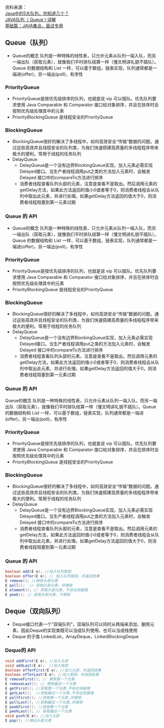 资料来源：<br/>
[Java中的5大队列，你知道几个？](https://www.toutiao.com/article/6886612634859536900/?log_from=ac58831c58baa_1650432268817)<br/>
[JAVA队列（ Queue ) 详解](https://www.toutiao.com/article/7082294108403892774/?channel=&source=search_tab)<br/>
[基础篇：JAVA集合，面试专用](https://juejin.cn/post/7024775152231514142)



##  Queue（队列）

- Queue的概念 队列是一种特殊的线性表，只允许元素从队列一端入队，而另一端出队（获取元素），就像我们平时排队结算一样（懂文明讲礼貌不插队）。Queue 的数据结构和 List 一样，可以基于数组，链表实现，队列通常都是一端进(offer)，另一端出(poll)，有序性

### PriorityQueue

- PriorityQueue是按优先级排序的队列，也就是说 vip 可以插队。优先队列要求使用 Java Comparable 和 Comparator 接口给对象排序，并且在排序时会按照优先级处理其中的元素
- PriorityBlockingQueue 是线程安全的PriorityQueue

### BlockingQueue

- BlockingQueue很好的解决了多线程中，如何高效安全“传输”数据的问题。通过这些高效并且线程安全的队列类，为我们快速搭建高质量的多线程程序带来极大的便利。常用于线程的任务队列
- DelayQueue
  - DelayQueue是一个没有边界BlockingQueue实现，加入元素必需实现Delayed接口。当生产者线程调用put之类的方法加入元素时，会触发 Delayed 接口中的compareTo方法进行排序
  - 消费者线程查看队列头部的元素，注意是查看不是取出。然后调用元素的getDelay方法，如果此方法返回的值小0或者等于0，则消费者线程会从队列中取出此元素，并进行处理。如果getDelay方法返回的值大于0，则消费者线程阻塞到第一元素过期

### Queue 的 API

- Queue的概念 队列是一种特殊的线性表，只允许元素从队列一端入队，而另一端出队（获取元素），就像我们平时排队结算一样（懂文明讲礼貌不插队）。Queue 的数据结构和 List 一样，可以基于数组，链表实现，队列通常都是一端进(offer)，另一端出(poll)，有序性

### PriorityQueue

- PriorityQueue是按优先级排序的队列，也就是说 vip 可以插队。优先队列要求使用 Java Comparable 和 Comparator 接口给对象排序，并且在排序时会按照优先级处理其中的元素
- PriorityBlockingQueue 是线程安全的PriorityQueue

### BlockingQueue

- BlockingQueue很好的解决了多线程中，如何高效安全“传输”数据的问题。通过这些高效并且线程安全的队列类，为我们快速搭建高质量的多线程程序带来极大的便利。常用于线程的任务队列
- DelayQueue
  - DelayQueue是一个没有边界BlockingQueue实现，加入元素必需实现Delayed接口。当生产者线程调用put之类的方法加入元素时，会触发 Delayed 接口中的compareTo方法进行排序
  - 消费者线程查看队列头部的元素，注意是查看不是取出。然后调用元素的getDelay方法，如果此方法返回的值小0或者等于0，则消费者线程会从队列中取出此元素，并进行处理。如果getDelay方法返回的值大于0，则消费者线程阻塞到第一元素过期

### Queue 的 API

Queue的概念 队列是一种特殊的线性表，只允许元素从队列一端入队，而另一端出队（获取元素），就像我们平时排队结算一样（懂文明讲礼貌不插队）。Queue 的数据结构和 List 一样，可以基于数组，链表实现，队列通常都是一端进(offer)，另一端出(poll)，有序性

### PriorityQueue

- PriorityQueue是按优先级排序的队列，也就是说 vip 可以插队。优先队列要求使用 Java Comparable 和 Comparator 接口给对象排序，并且在排序时会按照优先级处理其中的元素
- PriorityBlockingQueue 是线程安全的PriorityQueue

### BlockingQueue

- BlockingQueue很好的解决了多线程中，如何高效安全“传输”数据的问题。通过这些高效并且线程安全的队列类，为我们快速搭建高质量的多线程程序带来极大的便利。常用于线程的任务队列
- DelayQueue
  - DelayQueue是一个没有边界BlockingQueue实现，加入元素必需实现Delayed接口。当生产者线程调用put之类的方法加入元素时，会触发 Delayed 接口中的compareTo方法进行排序
  - 消费者线程查看队列头部的元素，注意是查看不是取出。然后调用元素的getDelay方法，如果此方法返回的值小0或者等于0，则消费者线程会从队列中取出此元素，并进行处理。如果getDelay方法返回的值大于0，则消费者线程阻塞到第一元素过期

### Queue 的 API

```java
boolean add(E e); //加入队列尾部
boolean offer(E e); // 加入队列尾部，并返回结果
E remove(); //移除头部元素
E poll();  // 获取头部元素，并移除
E element(); // 获取头部元素，不存在则报错
E peek(); // 获取头部元素，不移除
```

## Deque（双向队列）

- Deque接口代表一个"双端队列"，双端队列可以同时从两端来添加、删除元素，因此Deque的实现类既可以当成队列使用、也可以当成栈使用
- Deque 的子类 LinkedList，ArrayDeque，LinkedBlockingDeque

### Deque的 API

```java
void addFirst(E e); //加入头部
void addLast(E e);  //加入尾部
boolean offerFirst(E e); //加入头部，并返回结果
boolean offerLast(E e); //加入尾部，并返回结果
E removeFirst(); // 移除第一个元素
E removeLast(); // 移除最后一个元素
E getFirst(); //获取第一个元素,不存在则报错
E getLast();  //获取最后一个元素,不存在则报错
E pollFirst(); //获取第一个元素,并移除
E pollLast(); //获取最后一个元素,并移除
E peekFirst(); //获取第一个元素
E peekLast(); // 获取最后一个元素
void push(E e); //加入头部
E pop(); //弹出头部元素
```

